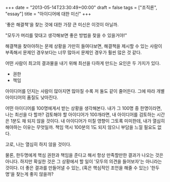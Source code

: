 +++
date = "2013-05-14T23:30:49+00:00"
draft = false
tags = ["조직론", "essay"]
title = "아이디어에 대한 미신"
+++
<p>'좋은 해결책'을 찾는 것에 대한 가장 큰 미신은 이것이 아닐까.</p>
<p>"모두가 머리를 맞대고 생각해보면 좋은 방법을 찾을 수 있을거야!"</p>
<p>해결책을 찾아야하는 문제 상황을 가만히 들여다보면, 해결책을 제시할 수 있는 사람이 부족해서 문제인 경우보다는 너무 많아서 문제인 경우가 훨씬 많은 것 같다.</p>
<p>어떤 사람이 최고의 결과물을 내기 위해 최선을 다하게 만드는 요인은 두 가지가 있다.</p>
<ul>
<li>권한</li>
<li>책임</li>
</ul>
<p>아이디어를 던지는 사람이 많아지면 많아질 수록 저 둘도 같이 줄어든다. 그에 따라 개별 아이디어의 품질도 낮아진다.</p>
<p>어떤 아이디어를 100명에게서 받는 상황을 생각해본다. 내가 그 100명 중 한명이라면, 나는 최선을 다 할까? 검토해야 할 아이디어가 100개라면, 내 아이디어를 검토하는 시간은 1분도 채 되지 않을 것이다. 내 아이디어가 미칠 영향이 그토록 미미한데, 내가 열심히 해야하는 이유는 무엇일까. 책임 역시 100분의 1도 되지 않으니 부담을 느낄 필요도 없다.</p>
<p>고로, 나는 열심히 하지 않을 것이다.</p>
<p>물론, 한두명에게 핵심 권한과 책임을 준다고 해서 항상 만족할만한 결과가 나오는 것은 아니다. 하지만 확실한 것은 그 상황에서 할 일이 '모두의 의견을 들어보자'는 아니라는 것이다. 더 좋은 결과를 만들어낼 수 있는, (혹은 핵심적인 조언을 해줄 수 있는) '한두명'을 찾는게 좋지 않을까?</p>